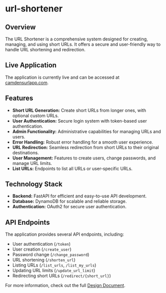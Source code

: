 # url-shortener

## Overview
The URL Shortener is a comprehensive system designed for creating, managing, and using short URLs. It offers a secure and user-friendly way to handle URL shortening and redirection.

## Live Application
The application is currently live and can be accessed at [camdensurlapp.com](http://camdensurlapp.com).

## Features
- **Short URL Generation:** Create short URLs from longer ones, with optional custom URLs.
- **User Authentication:** Secure login system with token-based user authentication.
- **Admin Functionality:** Administrative capabilities for managing URLs and users.
- **Error Handling:** Robust error handling for a smooth user experience.
- **URL Redirection:** Seamless redirection from short URLs to their original destinations.
- **User Management:** Features to create users, change passwords, and manage URL limits.
- **List URLs:** Endpoints to list all URLs or user-specific URLs.

## Technology Stack
- **Backend:** FastAPI for efficient and easy-to-use API development.
- **Database:** DynamoDB for scalable and reliable storage.
- **Authentication:** OAuth2 for secure user authentication.

## API Endpoints
The application provides several API endpoints, including:
- User authentication (`/token`)
- User creation (`/create_user`)
- Password change (`/change_password`)
- URL shortening (`/shorten_url`)
- Listing URLs (`/list_urls`, `/list_my_urls`)
- Updating URL limits (`/update_url_limit`)
- Redirecting short URLs (`/redirect/{short_url}`)

For more information, check out the full [Design Document](https://docs.google.com/document/d/15kf3xSnfBMEdwmWyDJH4nE8pdYRlgQV0vWAupNK8b40/edit#heading=h.j4kz88b8nsd7).

